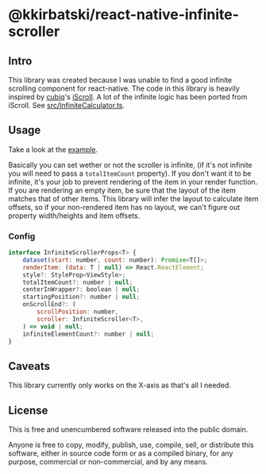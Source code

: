 # @kkirbatski/react-native-infinite-scroller

## Intro

This library was created because I was unable to find a good infinite scrolling
component for react-native. The code in this library is heavily inspired by [cubiq](https://github.com/cubiq)'s [iScroll](https://github.com/cubiq/iscroll). A lot of the infinite logic has been ported from iScroll. See [src/InfiniteCalculator.ts](./src/InfiniteCalculator.ts).


## Usage

Take a look at the [example](./src/example/index.tsx).

Basically you can set wether or not the scroller is infinite, (if it's not
infinite you will need to pass a `totalItemCount` property). If you don't want
it to be infinite, it's your job to prevent rendering of the item in your render
function. If you are rendering an empty item, be sure that the layout of the
item matches that of other items. This library will infer the layout to calculate
item offsets, so if your non-rendered item has no layout, we can't figure out property
width/heights and item offsets.

### Config

```javascript
interface InfiniteScrollerProps<T> {
	dataset(start: number, count: number): Promise<T[]>;
	renderItem: (data: T | null) => React.ReactElement;
	style?: StyleProp<ViewStyle>;
	totalItemCount?: number | null;
	centerInWrapper?: boolean | null;
	startingPosition?: number | null;
	onScrollEnd?: (
		scrollPosition: number,
		scroller: InfiniteScroller<T>,
	) => void | null;
	infiniteElementCount?: number | null;
}
```

## Caveats

This library currently only works on the X-axis as that's all I needed.

## License

This is free and unencumbered software released into the public domain.

Anyone is free to copy, modify, publish, use, compile, sell, or
distribute this software, either in source code form or as a compiled
binary, for any purpose, commercial or non-commercial, and by any
means.
